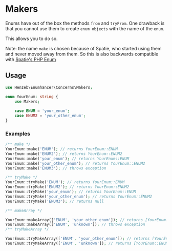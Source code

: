 # Makers
Enums have out of the box the methods `from` and `tryFrom`. One drawback is that 
you cannot use them to create `enum objects` with the name of the `enum`.

This allows you to do so.

Note: the name `make` is chosen because of Spatie, who started using them 
and never moved away from them. So this is also backwards compatible with 
[Spatie's PHP Enum](https://github.com/spatie/enum)

## Usage
```php
use Henzeb\Enumhancer\Concerns\Makers;

enum YourEnum: string {
    use Makers;
    
    case ENUM = 'your_enum';
    case ENUM2 = 'your_other_enum';
}
```

### Examples
```php
/** make */
YourEnum::make('ENUM'); // returns YourEnum::ENUM
YourEnum::make('ENUM2'); // returns YourEnum::ENUM2
YourEnum::make('your_enum'); // returns YourEnum::ENUM
YourEnum::make('your_other_enum'); // returns YourEnum::ENUM2
YourEnum::make('ENUM3'); // throws exception

/** tryMake */
YourEnum::tryMake('ENUM'); // returns YourEnum::ENUM
YourEnum::tryMake('ENUM2'); // returns YourEnum::ENUM2
YourEnum::tryMake('your_enum'); // returns YourEnum::ENUM
YourEnum::tryMake('your_other_enum'); // returns YourEnum::ENUM2
YourEnum::tryMake('ENUM3'); // returns null

/** makeArray */

YourEnum::makeArray(['ENUM', 'your_other_enum']); // returns [YourEnum::ENUM, YourEnum::ENUM2]
YourEnum::makeArray(['ENUM', 'unknown']); // throws exception
/** tryMakeArray */

YourEnum::tryMakeArray(['ENUM', 'your_other_enum']); // returns [YourEnum::ENUM, YourEnum::ENUM2]
YourEnum::tryMakeArray(['ENUM', 'unknown']); // returns [YourEnum::ENUM]
```
